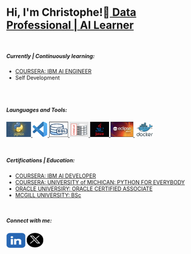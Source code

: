 <!--![Header](https://github.com/psZh3ePNj0/psZh3ePNj0/blob/main/background_lightcharcoal_sliver.jpg)-->

<h1>Hi, I'm Christophe!👋<a href="https://github.com/psZh3ePNj0/psZh3ePNj0"> Data Professional | AI Learner</a></h1>
<br/>

<h5>Currently | Continuously learning:</h5>

- [COURSERA: IBM AI ENGINEER](https://www.coursera.org/professional-certificates/ai-engineer)
- Self Development
  
<br/>  

<!--<h5>Current work | project[s]: </h5>-->
<br/>

<h5>Launguages and Tools:</h5>

<p align="left">
  
<a href="https://www.python.org/" target="_blank" rel="noreferrer"> <img src="https://github.com/psZh3ePNj0/psZh3ePNj0/blob/main/python.jpg" alt=“python” width="65" height="40"/>
<a href="https://code.visualstudio.com/" target="_blank" rel="noreferrer"> <img src="https://github.com/psZh3ePNj0/psZh3ePNj0/blob/main/visualStudio.jpg" alt=“visualStudio” width="40" height="40"/>
<a href="https://www.oracle.com/database/technologies/appdev/sql.html" target="_blank" rel="noreferrer"> <img src="https://github.com/psZh3ePNj0/psZh3ePNj0/blob/main/sql_ii.jpg" alt=“sql” width="50" height="40"/>
<a href="https://www.oracle.com/" target="_blank" rel="noreferrer"> <img src="https://github.com/psZh3ePNj0/psZh3ePNj0/blob/main/oracle.jpg" alt=“oracle” width="50" height="40"/>
<a href="https://www.java.com/en/" target="_blank" rel="noreferrer"> <img src="https://github.com/psZh3ePNj0/psZh3ePNj0/blob/main/java_iii.jpg" alt=“java” width="50" height="40"/>
<a href="https://eclipseide.org/" target="_blank" rel="noreferrer"> <img src="https://github.com/psZh3ePNj0/psZh3ePNj0/blob/main/eclipse.jpg" alt=“eclipse” width="60" height="40"/>
<a href="https://www.docker.com/" target="_blank" rel="noreferrer"> <img src="https://github.com/psZh3ePNj0/psZh3ePNj0/blob/main/docker.jpg" alt="docker" width="50" height="40"/>
</a>
</p>
<br/>

<h5>Certifications | Education:</h5>

- [COURSERA: IBM AI DEVELOPER](https://github.com/psZh3ePNj0/psZh3ePNj0/blob/main/Coursera_IBM-AI-Developer_CKC.pdf)
- [COURSERA: UNIVERSITY of MICHICAN: PYTHON FOR EVERYBODY](https://github.com/psZh3ePNj0/psZh3ePNj0/blob/main/Coursera_PY4E_CKC.pdf)
- [ORACLE UNIVERSIRY: ORACLE CERTIFIED ASSOCIATE](https://github.com/psZh3ePNj0/psZh3ePNj0/blob/main/Oracle-Certification.pdf)
- [MCGILL UNIVERSITY: BSc](https://github.com/psZh3ePNj0/psZh3ePNj0/blob/main/Education.pdf)
<br/>



<h5>Connect with me:</h5>

[<img align="left" alt=" ChristopheCartwright | LinkedIn" width="50" height="40" src="https://github.com/psZh3ePNj0/psZh3ePNj0/blob/main/LinkedIn-Image.jpg"/>][linkedin]
[<img align="left" alt=" ChristopheCartwright | X" width="50" height="40" src="https://github.com/psZh3ePNj0/psZh3ePNj0/blob/main/X-Image.jpg"/>][x]

[linkedin]: https://www.linkedin.com/in/christophe-cartwright-9197781bb
[x]: https://x.com/nN7pG3M6bT7nF2m
<br/>


<!--
**psZh3ePNj0/psZh3ePNj0** is a ✨ _special_ ✨ repository because its `README.md` (this file) appears on your GitHub profile.

Here are some ideas to get you started:

- 🔭 I’m currently working on ...
- 🌱 I’m currently learning ...
- 👯 I’m looking to collaborate on ...
- 🤔 I’m looking for help with ...
- 💬 Ask me about ...
- 📫 How to reach me: ...
- 😄 Pronouns: ...
- ⚡ Fun fact: ...
-->
